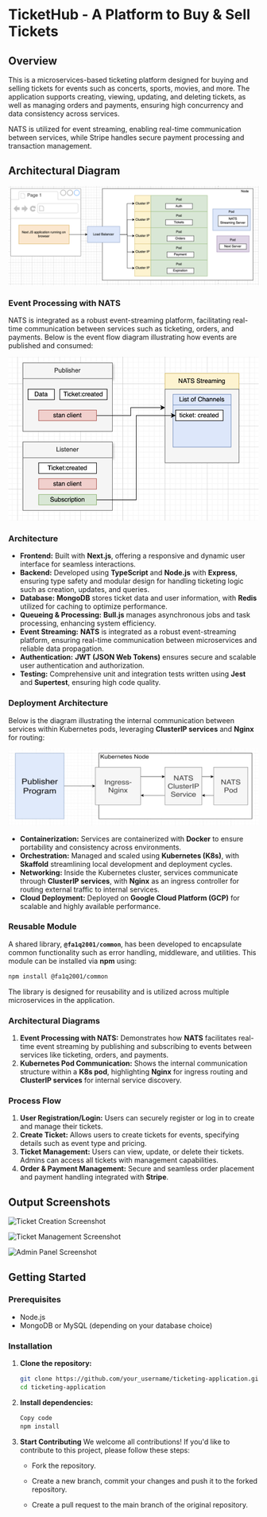 # TicketHub - A Platform to Buy & Sell Tickets

## Overview

This is a microservices-based ticketing platform designed for buying and selling tickets for events such as concerts, sports, movies, and more. The application supports creating, viewing, updating, and deleting tickets, as well as managing orders and payments, ensuring high concurrency and data consistency across services.

NATS is utilized for event streaming, enabling real-time communication between services, while Stripe handles secure payment processing and transaction management.


## Architectural Diagram

![Architectural Diagram](Architecture%20Diagram.png)

### **Event Processing with NATS**

NATS is integrated as a robust event-streaming platform, facilitating real-time communication between services such as ticketing, orders, and payments. Below is the event flow diagram illustrating how events are published and consumed:

![NATS Event Flow Diagram](NATS%20Event%20Flow%20Diagram.png)

### Architecture

- **Frontend:** Built with **Next.js**, offering a responsive and dynamic user interface for seamless interactions.
- **Backend:** Developed using **TypeScript** and **Node.js** with **Express**, ensuring type safety and modular design for handling ticketing logic such as creation, updates, and queries.
- **Database:** **MongoDB** stores ticket data and user information, with **Redis** utilized for caching to optimize performance.
- **Queueing & Processing:** **Bull.js** manages asynchronous jobs and task processing, enhancing system efficiency.
- **Event Streaming:** **NATS** is integrated as a robust event-streaming platform, ensuring real-time communication between microservices and reliable data propagation.
- **Authentication:** **JWT (JSON Web Tokens)** ensures secure and scalable user authentication and authorization.
- **Testing:** Comprehensive unit and integration tests written using **Jest** and **Supertest**, ensuring high code quality.

### **Deployment Architecture**

Below is the diagram illustrating the internal communication between services within Kubernetes pods, leveraging **ClusterIP services** and **Nginx** for routing:

![Communication inside a k8s pod](Communication%20inside%20a%20k8s%20pod.png)

- **Containerization:** Services are containerized with **Docker** to ensure portability and consistency across environments.
- **Orchestration:** Managed and scaled using **Kubernetes (K8s)**, with **Skaffold** streamlining local development and deployment cycles.
- **Networking:** Inside the Kubernetes cluster, services communicate through **ClusterIP services**, with **Nginx** as an ingress controller for routing external traffic to internal services.
- **Cloud Deployment:** Deployed on **Google Cloud Platform (GCP)** for scalable and highly available performance.

### **Reusable Module**

A shared library, **`@fa1q2001/common`**, has been developed to encapsulate common functionality such as error handling, middleware, and utilities. This module can be installed via **npm** using:  
```bash
npm install @fa1q2001/common
```
The library is designed for reusability and is utilized across multiple microservices in the application.

### **Architectural Diagrams**

1. **Event Processing with NATS:** Demonstrates how **NATS** facilitates real-time event streaming by publishing and subscribing to events between services like ticketing, orders, and payments.
2. **Kubernetes Pod Communication:** Shows the internal communication structure within a **K8s pod**, highlighting **Nginx** for ingress routing and **ClusterIP services** for internal service discovery.

### **Process Flow**

1. **User Registration/Login:** Users can securely register or log in to create and manage their tickets.
2. **Create Ticket:** Allows users to create tickets for events, specifying details such as event type and pricing.
3. **Ticket Management:** Users can view, update, or delete their tickets. Admins can access all tickets with management capabilities.
4. **Order & Payment Management:** Secure and seamless order placement and payment handling integrated with **Stripe**.


## Output Screenshots

![Ticket Creation Screenshot](path_to_ticket_creation_screenshot.png)

![Ticket Management Screenshot](path_to_ticket_management_screenshot.png)

![Admin Panel Screenshot](path_to_admin_panel_screenshot.png)

## Getting Started

### Prerequisites

- Node.js
- MongoDB or MySQL (depending on your database choice)

### Installation

1. **Clone the repository:**

   ```bash
   git clone https://github.com/your_username/ticketing-application.git
   cd ticketing-application
   ```
2. **Install dependencies:**

    ```bash
    Copy code
    npm install
    ```

3. **Start Contributing**
We welcome all contributions! If you'd like to contribute to this project, please follow these steps:

    - Fork the repository.

    - Create a new branch, commit your changes and push it to the forked repository.

    - Create a pull request to the main branch of the original repository.